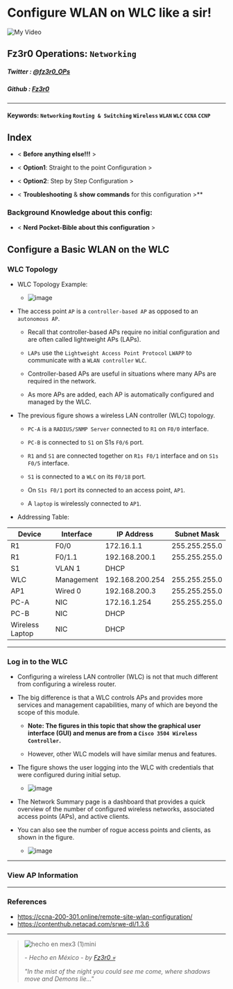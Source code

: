 
# Configure WLAN on WLC like a sir!

![My Video](https://user-images.githubusercontent.com/94720207/165892585-b830998d-d7c5-43b4-a3ad-f71a07b9077e.gif)

## Fz3r0 Operations: `Networking`

##### Twitter  : [@fz3r0_OPs](https://twitter.com/Fz3r0_OPs) 
##### Github  : [Fz3r0](https://github.com/fz3r0) 

---

#### Keywords: `Networking` `Routing & Switching` `Wireless` `WLAN` `WLC` `CCNA` `CCNP` 
  
## Index

- < **Before anything else!!!** >

- < **Option1**: Straight to the point Configuration >

- < **Option2**: Step by Step Configuration >

- < **Troubleshooting** & **show commands** for this configuration >** 

### Background Knowledge about this config:

- < **Nerd Pocket-Bible about this configuration** >

## Configure a Basic WLAN on the WLC

### WLC Topology

- WLC Topology Example:

    - ![image](https://user-images.githubusercontent.com/94720207/172289758-97f2192c-7afb-4188-8044-cca299cdd233.png)
 
- The access point `AP` is a `controller-based AP` as opposed to an `autonomous AP`. 

    - Recall that controller-based APs require no initial configuration and are often called lightweight APs (LAPs). 
    
    - `LAPs` use the `Lightweight Access Point Protocol` `LWAPP` to communicate with a `WLAN controller` `WLC`. 
    
    - Controller-based APs are useful in situations where many APs are required in the network. 
    
    - As more APs are added, each AP is automatically configured and managed by the WLC.

- The previous figure shows a wireless LAN controller (WLC) topology. 

    - `PC-A` is a `RADIUS/SNMP Server` connected to `R1` on `F0/0` interface. 

    - `PC-B` is connected to `S1` on S1s `F0/6` port. 
    
    - `R1` and `S1` are connected together on `R1s F0/1` interface and on `S1s F0/5` interface. 
    
    - `S1` is connected to a `WLC` on its `F0/18` port. 
    
    - On `S1s F0/1` port its connected to an access point, `AP1`. 
    
    - A `laptop` is wirelessly connected to `AP1`.

- Addressing Table: 

| **Device**      | **Interface** | **IP Address**  | **Subnet Mask**  |
|-----------------|---------------|-----------------|------------------|
| R1              | F0/0          | 172.16.1.1      | 255.255.255.0    |
| R1              | F0/1.1        | 192.168.200.1   | 255.255.255.0    |
| S1              | VLAN 1        | DHCP            |                  |
| WLC             | Management    | 192.168.200.254 | 255.255.255.0    |
| AP1             | Wired 0       | 192.168.200.3   | 255.255.255.0    |
| PC-A            | NIC           | 172.16.1.254    | 255.255.255.0    |
| PC-B            | NIC           | DHCP            |                  |
| Wireless Laptop | NIC           | DHCP            |                  |

---

### Log in to the WLC

- Configuring a wireless LAN controller (WLC) is not that much different from configuring a wireless router. 

- The big difference is that a WLC controls APs and provides more services and management capabilities, many of which are beyond the scope of this module.

    - **Note: The figures in this topic that show the graphical user interface (GUI) and menus are from a `Cisco 3504 Wireless Controller`.** 

    - However, other WLC models will have similar menus and features.

- The figure shows the user logging into the WLC with credentials that were configured during initial setup.

    - ![image](https://user-images.githubusercontent.com/94720207/172291053-b8b24e5c-768e-4f23-be10-fd961225a03d.png)

- The Network Summary page is a dashboard that provides a quick overview of the number of configured wireless networks, associated access points (APs), and active clients. 

- You can also see the number of rogue access points and clients, as shown in the figure.

    - ![image](https://user-images.githubusercontent.com/94720207/172291328-54e4e5ce-2796-4a4b-b9a6-db3dfe7f648f.png)

--- 

### View AP Information



---

### References

- https://ccna-200-301.online/remote-site-wlan-configuration/
- https://contenthub.netacad.com/srwe-dl/1.3.6

---

> ![hecho en mex3 (1)mini](https://user-images.githubusercontent.com/94720207/163919294-2754caa3-c98c-4df3-b782-00703e4d3343.png)
>
> _- Hecho en México - by [Fz3r0 💀](https://github.com/Fz3r0/)_ 
>
> _"In the mist of the night you could see me come, where shadows move and Demons lie..."_ 
